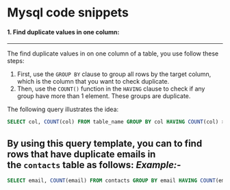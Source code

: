 # Mysql code snippets


#### 1. Find duplicate values in one column:
---
The find duplicate values in on one column of a table, you use follow these steps:

1. First, use the `GROUP BY` clause to group all rows by the target column, which is the column that you want to check duplicate.
2. Then, use the `COUNT()` function in the `HAVING` clause to check if any group have more than 1 element. These groups are duplicate.

The following query illustrates the idea:

```sql
SELECT col, COUNT(col) FROM table_name GROUP BY col HAVING COUNT(col) > 1;
```

By using this query template, you can to find rows that have duplicate emails in the `contacts` table as follows:
*Example:-*
-------------
```sql
SELECT email, COUNT(email) FROM contacts GROUP BY email HAVING COUNT(email) > 1;
```
